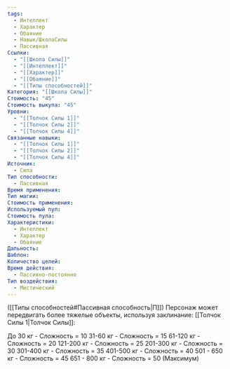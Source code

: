 ```yaml
---
tags:
  - Интеллект
  - Характер
  - Обаяние
  - Навык/ШколаСилы
  - Пассивная
Ссылки:
  - "[[Школа Силы]]"
  - "[[Интеллект]]"
  - "[[Характер]]"
  - "[[Обаяние]]"
  - "[[Типы способностей]]"
Категория: "[[Школа Силы]]"
Стоимость: "45"
Стоимость выкупа: "45"
Уровни:
  - "[[Толчок Силы 1]]"
  - "[[Толчок Силы 2]]"
  - "[[Толчок Силы 4]]"
Связанные навыки:
  - "[[Толчок Силы 1]]"
  - "[[Толчок Силы 2]]"
  - "[[Толчок Силы 4]]"
Источник:
  - Сила
Тип способности:
  - Пассивная
Время применения: 
Тип магии: 
Стоимость применения: 
Используемый пул: 
Стоимость пула: 
Характеристики:
  - Интеллект
  - Характер
  - Обаяние
Дальность: 
Шаблон: 
Количество целей: 
Время действия:
  - Пассивно-постоянно
Тип воздействия:
  - Мистический
---
```

([[Типы способностей#Пассивная способность|П]]) Персонаж может передвигать более тяжелые объекты, используя заклинание: [[Толчок Силы 1|Толчок Силы]]:

До 30 кг - Сложность = 10
31-60 кг - Сложность = 15
61-120 кг - Сложность = 20
121-200 кг - Сложность = 25
201-300 кг - Сложность = 30
301-400 кг - Сложность = 35
401-500 кг - Сложность = 40
501 - 650 кг - Сложность = 45
651 - 800 кг - Сложность = 50 (Максимум)
